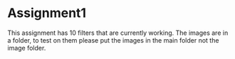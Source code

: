 # Assignment1

This assignment has 10 filters that are currently working.
The images are in a folder, to test on them please put the images in the main folder not the image folder.
